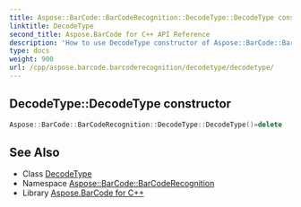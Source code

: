 ```yaml
---
title: Aspose::BarCode::BarCodeRecognition::DecodeType::DecodeType constructor
linktitle: DecodeType
second_title: Aspose.BarCode for C++ API Reference
description: 'How to use DecodeType constructor of Aspose::BarCode::BarCodeRecognition::DecodeType class in C++.'
type: docs
weight: 900
url: /cpp/aspose.barcode.barcoderecognition/decodetype/decodetype/
---
```

## DecodeType::DecodeType constructor




```cpp
Aspose::BarCode::BarCodeRecognition::DecodeType::DecodeType()=delete
```

## See Also

* Class [DecodeType](../)
* Namespace [Aspose::BarCode::BarCodeRecognition](../../)
* Library [Aspose.BarCode for C++](../../../)
